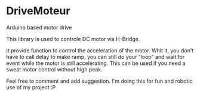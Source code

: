 # DriveMoteur
Arduino based motor drive

This library is used to controle DC motor via H-Bridge.

It provide function to control the acceleration of the motor.
Whit it, you don't have to call delay to make ramp, you can still do your "loop" and wait for event
while the motor is still accelerating. This can be used if you need a sweat motor control without high peak.

Feel free to comment and add suggestion. I'm doing this for fun and robotic use of my project :P
